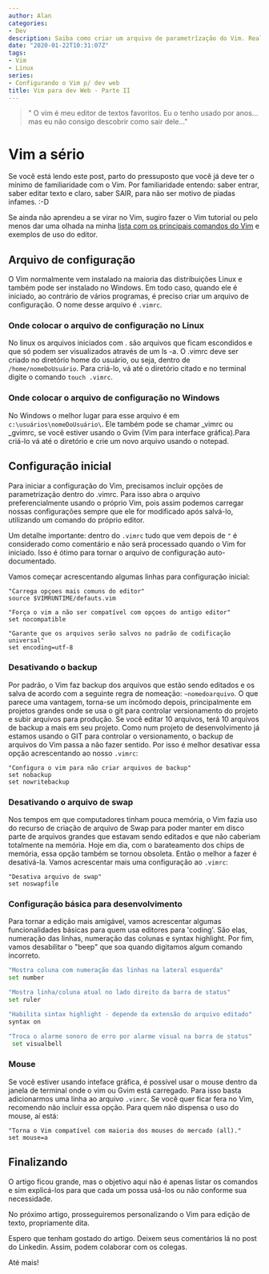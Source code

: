 ```yaml
---
author: Alan
categories:
- Dev
description: Saiba como criar um arquivo de parametrîzação do Vim. Realize parametrizações essenciais para se começar a trabalhar confortavelmente com o editor.
date: "2020-01-22T10:31:07Z"
tags:
- Vim
- Linux
series:
- Configurando o Vim p/ dev web
title: Vim para dev Web - Parte II
---
```


> " O vim é meu editor de textos favoritos. Eu o tenho usado por anos... mas eu não consigo descobrir como sair dele..."

# Vim a sério
Se você está lendo este post, parto do pressuposto que você já deve ter o mínimo de familiaridade com o Vim. Por familiaridade entendo: saber entrar, saber editar texto e claro, saber SAIR, para não ser motivo de piadas infames. :-D

Se ainda não aprendeu a se virar no Vim, sugiro fazer o Vim tutorial ou pelo menos dar uma olhada na minha [lista com os principais comandos do Vim](https://alansantosmg.github.io/05/01/2020/dominando-vim) e exemplos de uso do editor.

## Arquivo de configuração

O Vim normalmente vem instalado na maioria das distribuições Linux e também  pode ser instalado no Windows. Em todo caso, quando ele é iniciado, ao contrário de vários programas, é preciso criar um arquivo de configuração.
O nome desse arquivo é `.vimrc`.

### Onde colocar o arquivo de configuração no Linux
No linux os arquivos iniciados com . são arquivos que ficam escondidos e que só podem ser visualizados através de um ls -a. O .vimrc deve ser criado no diretório home do usuário, ou seja, dentro de `/home/nomeDoUsuário`. Para criá-lo, vá até o diretório citado e no terminal digite o comando `touch .vimrc`.

### Onde colocar o arquivo de configuração no Windows
No Windows o melhor lugar para esse arquivo é em `c:\usuários\nomeDoUsuário\`. Ele também pode se chamar _vimrc ou _gvimrc, se você  estiver usando o Gvim (Vim para interface gráfica).Para criá-lo vá até o diretório e crie um novo arquivo usando o notepad.

## Configuração inicial

Para iniciar a configuração do Vim, precisamos incluir opções de parametrização dentro do .vimrc. Para isso abra o arquivo preferencialmente usando o próprio Vim, pois assim podemos carregar nossas configurações sempre que ele for modificado após salvá-lo, utilizando um comando do próprio editor.

Um detalhe importante: dentro do `.vimrc` tudo que vem depois de `"` é considerado como comentário e não será processado quando o Vim for iniciado. Isso é ótimo para tornar o arquivo de configuração auto-documentado.

Vamos começar acrescentando algumas linhas para configuração inicial:

```
"Carrega opçoes mais comuns do editor"
source $VIMRUNTIME/defauts.vim

"Força o vim a não ser compatível com opçoes do antigo editor"
set nocompatible

"Garante que os arquivos serão salvos no padrão de codificação universal"
set encoding=utf-8
```
### Desativando o backup

Por padrão, o Vim faz backup dos arquivos que estão sendo editados e os salva de acordo com a seguinte regra de nomeação: `~nomedoarquivo`.
O que parece uma vantagem, torna-se um incômodo depois, principalmente em projetos grandes onde se usa o git para controlar versionamento do projeto e subir arquivos para produção. Se você editar 10 arquivos, terá 10 arquivos de backup a mais em seu projeto. Como num projeto de desenvolvimento já estamos usando o GIT para controlar o versionamento, o backup de arquivos do Vim passa a não fazer sentido. Por isso é melhor desativar essa opção acrescentando ao nosso `.vimrc`:

```
"Configura o vim para não criar arquivos de backup"
set nobackup
set nowritebackup
```
### Desativando o arquivo de swap

Nos tempos em que computadores tinham pouca memória, o Vim fazia uso do recurso de criação de arquivo de Swap para poder manter em disco parte de arquivos grandes que estavam sendo editados e que não caberiam totalmente na memória. Hoje em dia, com o barateamento dos chips de memória,
essa opção também se tornou obsoleta. Então o melhor a fazer é desativá-la. Vamos acrescentar mais uma configuração ao `.vimrc`:

```
"Desativa arquivo de swap"
set noswapfile
```
### Configuração básica para desenvolvimento

Para tornar a edição mais amigável, vamos acrescentar algumas funcionalidades básicas para quem usa editores para 'coding'. São elas, numeração das linhas, numeração das colunas e syntax highlight. Por fim, vamos desabilitar o "beep" que soa quando digitamos algum comando incorreto.

```bash
"Mostra coluna com numeração das linhas na lateral esquerda"
set number

"Mostra linha/coluna atual no lado direito da barra de status"
set ruler

"Habilita sintax highlight - depende da extensão do arquivo editado"
syntax on

"Troca o alarme sonoro de erro por alarme visual na barra de status"
 set visualbell
```
### Mouse

Se você estiver usando inteface gráfica, é possível usar o mouse dentro da janela de terminal
onde o vim ou Gvim está carregado. Para isso basta adicionarmos uma linha ao arquivo `.vimrc`.
Se você quer ficar fera no Vim, recomendo não incluir essa opção. Para quem não dispensa o uso
do mouse, aí está:

```
"Torna o Vim compatível com maioria dos mouses do mercado (all)."
set mouse=a
```

## Finalizando

O artigo ficou grande, mas o objetivo aqui não é apenas listar os comandos e sim explicá-los
para que cada um possa usá-los ou não conforme sua necessidade.

No próximo artigo, prosseguiremos personalizando o Vim para edição de texto, propriamente dita.

Espero que tenham gostado do artigo. Deixem seus comentários lá no post do Linkedin. Assim,
podem colaborar com os colegas.

Até mais!
